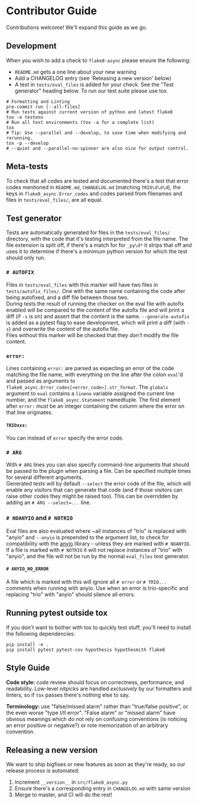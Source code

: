 # Contributor Guide

Contributions welcome!  We'll expand this guide as we go.


## Development

When you wish to add a check to `flake8-async` please ensure the following:

- `README.md` gets a one line about your new warning
- Add a CHANGELOG entry (see 'Releasing a new version' below)
- A test in `tests/eval_files` is added for your check. See the "Test generator" heading below.
To run our test suite please use tox.

```console
# Formatting and Linting
pre-commit run [--all-files]
# Run tests against current version of python and latest flake8
tox -e testenv
# Run all test environments (tox -a for a complete list)
tox
# Tip: Use --parallel and --develop, to save time when modifying and rerunning.
tox -p --develop
# --quiet and --parallel-no-spinner are also nice for output control.
```

## Meta-tests
To check that all codes are tested and documented there's a test that error codes mentioned in `README.md`, `CHANGELOG.md` (matching `TRIO\d\d\d`), the keys in `flake8_async.Error_codes` and codes parsed from filenames and files in `tests/eval_files/`, are all equal.

## Test generator
Tests are automatically generated for files in the `tests/eval_files/` directory, with the code that it's testing interpreted from the file name. The file extension is split off, if there's a match for for `_py\d*` it strips that off and uses it to determine if there's a minimum python version for which the test should only run.

### `# AUTOFIX`
Files in `tests/eval_files` with this marker will have two files in `tests/autofix_files/`. One with the same name containing the code after being autofixed, and a diff file between those two.  
During tests the result of running the checker on the eval file with autofix enabled will be compared to the content of the autofix file and will print a diff (if `-s` is on) and assert that the content is the same. `--generate-autofix` is added as a pytest flag to ease development, which will print a diff (with `-s`) and overwrite the content of the autofix file.  
Files without this marker will be checked that they *don't* modify the file content.

### `error:`
Lines containing `error:` are parsed as expecting an error of the code matching the file name, with everything on the line after the colon `eval`'d and passed as arguments to `flake8_async.Error_codes[<error_code>].str_format`. The `globals` argument to `eval` contains a `lineno` variable assigned the current line number, and the `flake8_async.Statement` namedtuple. The first element after `error:` *must* be an integer containing the column where the error on that line originates.
#### `TRIOxxx:`
You can instead of `error` specify the error code.

### `# ARG`
With `# ARG` lines you can also specify command-line arguments that should be passed to the plugin when parsing a file. Can be specified multiple times for several different arguments.  
Generated tests will by default `--select` the error code of the file, which will enable any visitors that can generate that code (and if those visitors can raise other codes they might be raised too). This can be overridden by adding an `# ARG --select=...` line.

### `# NOANYIO` and `# NOTRIO`
Eval files are also evaluated where ~all instances of "trio" is replaced with "anyio" and `--anyio` is prepended to the argument list, to check for compatibility with the [anyio](https://github.com/agronholm/anyio) library - unless they are marked with `# NOANYIO`.
If a file is marked with `# NOTRIO` it will not replace instances of "trio" with "anyio", and the file will not be run by the normal `eval_files` test generator.
#### `# ANYIO_NO_ERROR`
A file which is marked with this will ignore all `# error` or `# TRIO...` comments when running with anyio. Use when an error is trio-specific and replacing "trio" with "anyio" should silence all errors.

## Running pytest outside tox
If you don't want to bother with tox to quickly test stuff, you'll need to install the following dependencies:
```
pip install -e .
pip install pytest pytest-cov hypothesis hypothesmith flake8
```

## Style Guide

**Code style:** code review should focus on correctness, performance, and readability.
Low-level nitpicks are handled *exclusively* by our formatters and linters, so if
`tox` passes there's nothing else to say.

**Terminology:** use "false/missed alarm" rather than "true/false positive", or the
even worse "type I/II error".  "False alarm" or "missed alarm" have obvious meanings
which do not rely on confusing conventions (is noticing an error positive or negative?)
or rote memorization of an arbitrary convention.


## Releasing a new version
We want to ship bigfixes or new features as soon as they're ready,
so our release process is automated:

1. Increment `__version__` in `src/flake8_async.py`
2. Ensure there's a corresponding entry in `CHANGELOG.md` with same version
3. Merge to master, and CI will do the rest!
